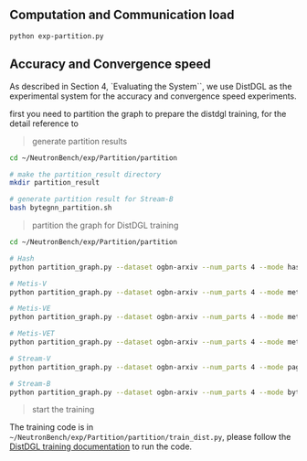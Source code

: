 ## Computation and Communication load

```
python exp-partition.py
```


## Accuracy and Convergence speed

As described in Section 4, `Evaluating the System``, we use DistDGL as the experimental system for the accuracy and convergence speed experiments.


first you need to partition the graph to prepare the distdgl training, for the detail reference to 

> generate partition results

```bash
cd ~/NeutronBench/exp/Partition/partition

# make the partition_result directory
mkdir partition_result

# generate partition result for Stream-B
bash bytegnn_partition.sh
```


> partition the graph for DistDGL training


```bash
cd ~/NeutronBench/exp/Partition/partition

# Hash
python partition_graph.py --dataset ogbn-arxiv --num_parts 4 --mode hash

# Metis-V
python partition_graph.py --dataset ogbn-arxiv --num_parts 4 --mode metis --dim 1

# Metis-VE
python partition_graph.py --dataset ogbn-arxiv --num_parts 4 --mode metis --dim 2

# Metis-VET
python partition_graph.py --dataset ogbn-arxiv --num_parts 4 --mode metis --dim 4

# Stream-V
python partition_graph.py --dataset ogbn-arxiv --num_parts 4 --mode pagraph

# Stream-B
python partition_graph.py --dataset ogbn-arxiv --num_parts 4 --mode bytegnn
```


> start the training


The training code is in `~/NeutronBench/exp/Partition/partition/train_dist.py`, please follow the [DistDGL training documentation](https://github.com/dmlc/dgl/tree/master/examples/pytorch/graphsage/dist) to run the code.
